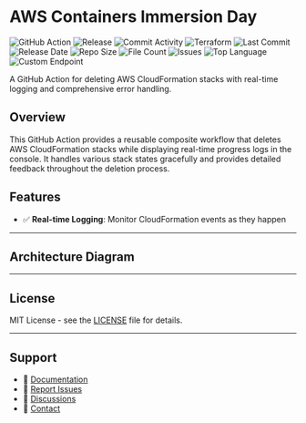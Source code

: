 # AWS Containers Immersion Day

![GitHub Action](https://img.shields.io/badge/GitHub-Action-blue?logo=github)&nbsp;![Release](https://github.com/subhamay-bhattacharyya/1008-container-tf/actions/workflows/release.yaml/badge.svg)&nbsp;![Commit Activity](https://img.shields.io/github/commit-activity/t/subhamay-bhattacharyya/1008-container-tf)&nbsp;![Terraform](https://img.shields.io/badge/AWS-Terraform-orange?logo=amazonaws)&nbsp;![Last Commit](https://img.shields.io/github/last-commit/subhamay-bhattacharyya/1008-container-tf)&nbsp;![Release Date](https://img.shields.io/github/release-date/subhamay-bhattacharyya/1008-container-tf)&nbsp;![Repo Size](https://img.shields.io/github/repo-size/subhamay-bhattacharyya/1008-container-tf)&nbsp;![File Count](https://img.shields.io/github/directory-file-count/subhamay-bhattacharyya/1008-container-tf)&nbsp;![Issues](https://img.shields.io/github/issues/subhamay-bhattacharyya/1008-container-tf)&nbsp;![Top Language](https://img.shields.io/github/languages/top/subhamay-bhattacharyya/1008-container-tf)&nbsp;![Custom Endpoint](https://img.shields.io/endpoint?url=https://gist.githubusercontent.com/bsubhamay/bd59a75d54e7ae05aed18b2d0d6e0a6a/raw/1008-container-tf.json?)


A GitHub Action for deleting AWS CloudFormation stacks with real-time logging and comprehensive error handling.

## Overview

This GitHub Action provides a reusable composite workflow that deletes AWS CloudFormation stacks while displaying real-time progress logs in the console. It handles various stack states gracefully and provides detailed feedback throughout the deletion process.

## Features

- ✅ **Real-time Logging**: Monitor CloudFormation events as they happen

---

## Architecture Diagram


---

## License

MIT License - see the [LICENSE](LICENSE) file for details.

---

## Support

- 📖 [Documentation](https://github.com/subhamay-bhattacharyya/1008-container-tf/wiki)
- 🐛 [Report Issues](https://github.com/subhamay-bhattacharyya/1008-container-tf/issues)
- 💬 [Discussions](https://github.com/subhamay-bhattacharyya/1008-container-tf/discussions)
- 📧 [Contact](mailto:support@subhamay.aws@gmail.com)